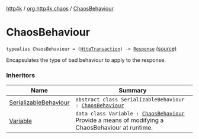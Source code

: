 [http4k](../index.md) / [org.http4k.chaos](index.md) / [ChaosBehaviour](./-chaos-behaviour.md)

# ChaosBehaviour

`typealias ChaosBehaviour = (`[`HttpTransaction`](../org.http4k.core/-http-transaction/index.md)`) -> `[`Response`](../org.http4k.core/-response/index.md) [(source)](https://github.com/http4k/http4k/blob/master/http4k-testing-chaos/src/main/kotlin/org/http4k/chaos/ChaosBehaviours.kt#L20)

Encapsulates the type of bad behaviour to apply to the response.

### Inheritors

| Name | Summary |
|---|---|
| [SerializableBehaviour](-serializable-behaviour/index.md) | `abstract class SerializableBehaviour : `[`ChaosBehaviour`](./-chaos-behaviour.md) |
| [Variable](-chaos-behaviours/-variable/index.md) | `data class Variable : `[`ChaosBehaviour`](./-chaos-behaviour.md)<br>Provide a means of modifying a ChaosBehaviour at runtime. |
